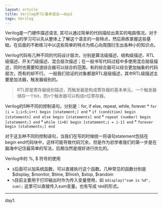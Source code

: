```yaml
---
layout: article
title: Verilog学习/基本语法——day1
tags: Verilog
---
```


Verilog是一门硬件描述语言, 其可以通过简单的代码描绘出真实的电路情况。对于Verilog的学习可以先从整体上了解这个语言的一些特点，然后熟练掌握这些基础，在后面的不断练习中以这些简单的特点为核心向周围衍生出各种小的知识点。

<!--more-->

Verilog代码有几种不同的代码设计层次，分别是算法级描述、结构级描述、RTL级描述、开关门级描述、混合层次描述；在一般书写代码过程中多使用混合层级描述，同时也需要知道综合器可以综合的范围，有的综合器可以综合更加抽象的代码层次，而有的却不行。
一般我们验证的对象都是RTL层级描述，其中RTL级描述主要是加法器，触发器级别的。

> RTL即是寄存器级别描述，而触发器是构成寄存器的基本单元，一个触发器储存一个bit，而n个触发器可以构成n位寄存器。

Verilog的5种不同的控制语句，分别是：for, if else, repeat, while, forever
		* `for (i = 1;i<5;i++) begin [statement;] end`
    * `if (condition) begin [statements] end else begin [statements] end`
    * `repeat (number) begin [statement;] end`
    * `while (i>0) begin [statement;i = i-1] end`
    * `forever begin [statements;] end`		

对于这五种不同的控制语句，当我们在写的时候统一将语句statement包括在begin end代码块中，这样可能导致代码冗余，但是作为初学者我们的第一步是在脑海中记住最简单的写法，后期当然是很好进行优化的。

Verilog中的 %, $ 符号的使用
* `$`后面可以加系统函数，可以直接执行这个函数。几种常见的函数分别是 $display, $monitor, $time, $finish, $stop, $random
* `%`目前主要用于打印输出时作为传入变量使用，如 `$display("sum is %d", sum);` 这里可以直接传入sum变量。也有写成 `%0d`的形式。

---

day1.
